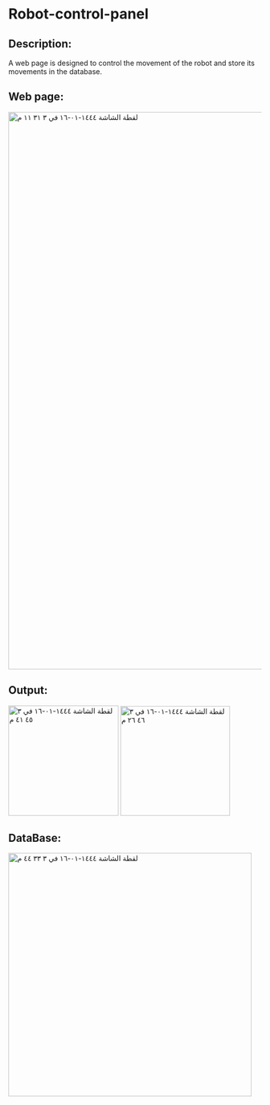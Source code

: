 # Robot-control-panel
## Description:
A web page is designed to control the movement of the robot and store its movements in the database.

## Web page:
<img width="1108" alt="‏لقطة الشاشة ١٤٤٤-٠١-١٦ في ٣ ٣١ ١١ م" src="https://user-images.githubusercontent.com/108236976/184537400-6d281a2f-4d27-48d9-925d-4116ce4eb0ad.png">

## Output:
<img width="219" alt="‏لقطة الشاشة ١٤٤٤-٠١-١٦ في ٣ ٤٥ ٤١ م" src="https://user-images.githubusercontent.com/108236976/184537557-812aeb49-4fc2-47b9-b4a2-35c2edc83a71.png">

<img width="218" alt="‏لقطة الشاشة ١٤٤٤-٠١-١٦ في ٣ ٤٦ ٢٦ م" src="https://user-images.githubusercontent.com/108236976/184537563-be6a7395-7e23-4aa4-a854-8f849dde53c0.png">

## DataBase:
<img width="484" alt="‏لقطة الشاشة ١٤٤٤-٠١-١٦ في ٣ ٣٣ ٤٤ م" src="https://user-images.githubusercontent.com/108236976/184537451-f03a0931-911d-4ba8-a792-8c8e5e5a03aa.png">

